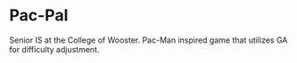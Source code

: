 # Pac-Pal
Senior IS at the College of Wooster. Pac-Man inspired game that utilizes GA for difficulty adjustment.
